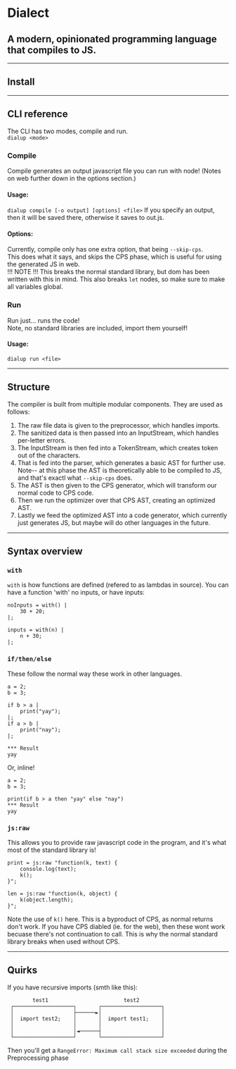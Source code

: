 # Dialect
## A modern, opinionated programming language that compiles to JS.

---
## Install


---
## CLI reference
The CLI has two modes, compile and run.  
```dialup <mode>```  

### Compile  
Compile generates an output javascript file you can run with node! (Notes on web further down in the options section.)  

#### Usage:  
```dialup compile [-o output] [options] <file>```
If you specify an output, then it will be saved there, otherwise it saves to out.js.

#### Options:
Currently, compile only has one extra option, that being `--skip-cps`.  
This does what it says, and skips the CPS phase, which is useful for using the generated JS in web.  
!!! NOTE !!! This breaks the normal standard library, but dom has been written with this in mind. This also breaks `let` nodes, so make sure to make all variables global.

### Run
Run just... runs the code!  
Note, no standard libraries are included, import them yourself!

#### Usage:
```dialup run <file>```

---

## Structure
The compiler is built from multiple modular components. They are used as follows:  

1. The raw file data is given to the preprocessor, which handles imports.
1. The sanitized data is then passed into an InputStream, which handles per-letter errors.
1. The InputStream is then fed into a TokenStream, which creates token out of the characters.
1. That is fed into the parser, which generates a basic AST for further use.  
   Note-- at this phase the AST is theoretically able to be compiled to JS, and that's exactl what `--skip-cps` does.
1. The AST is then given to the CPS generator, which will transform our normal code to CPS code.
1. Then we run the optimizer over that CPS AST, creating an optimized AST.
1. Lastly we feed the optimized AST into a code generator, which currently just generates JS, but maybe will do other languages in the future.

---
## Syntax overview
### `with`
`with` is how functions are defined (refered to as lambdas in source). You can have a function 'with' no inputs, or have inputs:
```
noInputs = with() |
    30 + 20;
|;

inputs = with(n) |
    n + 30;
|;
```

### `if/then/else`
These follow the normal way these work in other languages.
```
a = 2;
b = 3;

if b > a |
    print("yay");
|;
if a > b |
    print("nay");
|;

*** Result
yay
```
Or, inline!
```
a = 2;
b = 3;

print(if b > a then "yay" else "nay")
*** Result
yay
```

### `js:raw`
This allows you to provide raw javascript code in the program, and it's what most of the standard library is!
```
print = js:raw "function(k, text) {
    console.log(text);
    k();
}";

len = js:raw "function(k, object) {
    k(object.length);
}";
```
Note the use of `k()` here. This is a byproduct of CPS, as normal returns don't work. If you have CPS diabled (ie. for the web), then these wont work becuase there's not continuation to call. This is why the normal standard library breaks when used without CPS.

---
## Quirks
If you have recursive imports (smth like this):  
```
        test1                        test2
 ┌───────────────────┐       ┌───────────────────┐
 │                   ├──────►│                   │
 │  import test2;    │       │  import test1;    │
 │                   │       │                   │
 │                   │◄──────┤                   │
 └───────────────────┘       └───────────────────┘
```

Then you'll get a `RangeError: Maximum call stack size exceeded` during the Preprocessing phase